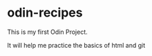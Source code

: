 # odin-recipes

This is my first Odin Project.

It will help me practice the basics of html and git 